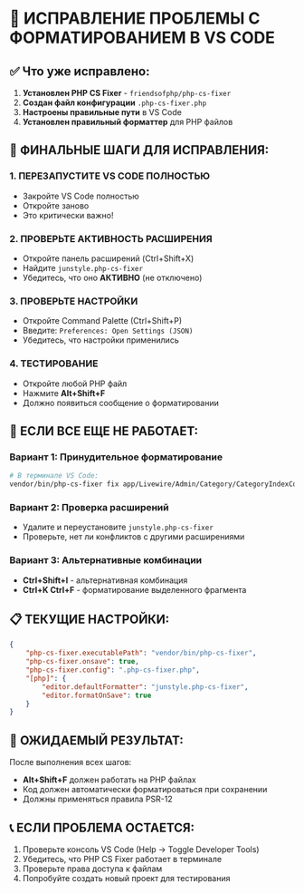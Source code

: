 # 🚨 ИСПРАВЛЕНИЕ ПРОБЛЕМЫ С ФОРМАТИРОВАНИЕМ В VS CODE

## ✅ Что уже исправлено:

1. **Установлен PHP CS Fixer** - `friendsofphp/php-cs-fixer`
2. **Создан файл конфигурации** `.php-cs-fixer.php`
3. **Настроены правильные пути** в VS Code
4. **Установлен правильный форматтер** для PHP файлов

## 🔧 ФИНАЛЬНЫЕ ШАГИ ДЛЯ ИСПРАВЛЕНИЯ:

### 1. ПЕРЕЗАПУСТИТЕ VS CODE ПОЛНОСТЬЮ
- Закройте VS Code полностью
- Откройте заново
- Это критически важно!

### 2. ПРОВЕРЬТЕ АКТИВНОСТЬ РАСШИРЕНИЯ
- Откройте панель расширений (Ctrl+Shift+X)
- Найдите `junstyle.php-cs-fixer`
- Убедитесь, что оно **АКТИВНО** (не отключено)

### 3. ПРОВЕРЬТЕ НАСТРОЙКИ
- Откройте Command Palette (Ctrl+Shift+P)
- Введите: `Preferences: Open Settings (JSON)`
- Убедитесь, что настройки применились

### 4. ТЕСТИРОВАНИЕ
- Откройте любой PHP файл
- Нажмите **Alt+Shift+F**
- Должно появиться сообщение о форматировании

## 🚨 ЕСЛИ ВСЕ ЕЩЕ НЕ РАБОТАЕТ:

### Вариант 1: Принудительное форматирование
```bash
# В терминале VS Code:
vendor/bin/php-cs-fixer fix app/Livewire/Admin/Category/CategoryIndexComponent.php
```

### Вариант 2: Проверка расширений
- Удалите и переустановите `junstyle.php-cs-fixer`
- Проверьте, нет ли конфликтов с другими расширениями

### Вариант 3: Альтернативные комбинации
- **Ctrl+Shift+I** - альтернативная комбинация
- **Ctrl+K Ctrl+F** - форматирование выделенного фрагмента

## 📋 ТЕКУЩИЕ НАСТРОЙКИ:

```json
{
    "php-cs-fixer.executablePath": "vendor/bin/php-cs-fixer",
    "php-cs-fixer.onsave": true,
    "php-cs-fixer.config": ".php-cs-fixer.php",
    "[php]": {
        "editor.defaultFormatter": "junstyle.php-cs-fixer",
        "editor.formatOnSave": true
    }
}
```

## 🎯 ОЖИДАЕМЫЙ РЕЗУЛЬТАТ:

После выполнения всех шагов:
- **Alt+Shift+F** должен работать на PHP файлах
- Код должен автоматически форматироваться при сохранении
- Должны применяться правила PSR-12

## 📞 ЕСЛИ ПРОБЛЕМА ОСТАЕТСЯ:

1. Проверьте консоль VS Code (Help → Toggle Developer Tools)
2. Убедитесь, что PHP CS Fixer работает в терминале
3. Проверьте права доступа к файлам
4. Попробуйте создать новый проект для тестирования
